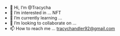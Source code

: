 - 👋 Hi, I’m @Tracycha
- 👀 I’m interested in ... NFT
- 🌱 I’m currently learning ...
- 💞️ I’m looking to collaborate on ...
- 📫 How to reach me ... tracychandler92@gmail.com

<!---
Tracycha/Tracycha is a ✨ special ✨ repository because its `README.md` (this file) appears on your GitHub profile.
You can click the Preview link to take a look at your changes.
--->
